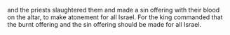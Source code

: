 and the priests slaughtered them and made a sin offering with their blood on the altar, to make atonement for all Israel. For the king commanded that the burnt offering and the sin offering should be made for all Israel.
